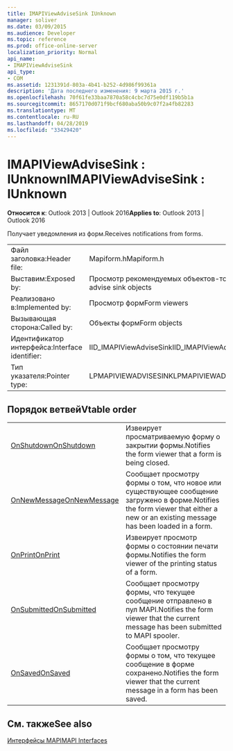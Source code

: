 ```yaml
---
title: IMAPIViewAdviseSink IUnknown
manager: soliver
ms.date: 03/09/2015
ms.audience: Developer
ms.topic: reference
ms.prod: office-online-server
localization_priority: Normal
api_name:
- IMAPIViewAdviseSink
api_type:
- COM
ms.assetid: 1231391d-803a-4b41-b252-4d986f99361a
description: 'Дата последнего изменения: 9 марта 2015 г.'
ms.openlocfilehash: 70f61fe33baa7870a58c4cbc7d75e0df119b5b1a
ms.sourcegitcommit: 8657170d071f9bcf680aba50b9c07f2a4fb82283
ms.translationtype: MT
ms.contentlocale: ru-RU
ms.lasthandoff: 04/28/2019
ms.locfileid: "33429420"
---
```

# <a name="imapiviewadvisesink--iunknown"></a><span data-ttu-id="65e5f-103">IMAPIViewAdviseSink : IUnknown</span><span class="sxs-lookup"><span data-stu-id="65e5f-103">IMAPIViewAdviseSink : IUnknown</span></span>

  
  
<span data-ttu-id="65e5f-104">**Относится к**: Outlook 2013 | Outlook 2016</span><span class="sxs-lookup"><span data-stu-id="65e5f-104">**Applies to**: Outlook 2013 | Outlook 2016</span></span> 
  
<span data-ttu-id="65e5f-105">Получает уведомления из форм.</span><span class="sxs-lookup"><span data-stu-id="65e5f-105">Receives notifications from forms.</span></span> 
  
|||
|:-----|:-----|
|<span data-ttu-id="65e5f-106">Файл заголовка:</span><span class="sxs-lookup"><span data-stu-id="65e5f-106">Header file:</span></span>  <br/> |<span data-ttu-id="65e5f-107">Mapiform.h</span><span class="sxs-lookup"><span data-stu-id="65e5f-107">Mapiform.h</span></span>  <br/> |
|<span data-ttu-id="65e5f-108">Выставим:</span><span class="sxs-lookup"><span data-stu-id="65e5f-108">Exposed by:</span></span>  <br/> |<span data-ttu-id="65e5f-109">Просмотр рекомендуемых объектов-тонух</span><span class="sxs-lookup"><span data-stu-id="65e5f-109">View advise sink objects</span></span>  <br/> |
|<span data-ttu-id="65e5f-110">Реализовано в:</span><span class="sxs-lookup"><span data-stu-id="65e5f-110">Implemented by:</span></span>  <br/> |<span data-ttu-id="65e5f-111">Просмотр форм</span><span class="sxs-lookup"><span data-stu-id="65e5f-111">Form viewers</span></span>  <br/> |
|<span data-ttu-id="65e5f-112">Вызывающая сторона:</span><span class="sxs-lookup"><span data-stu-id="65e5f-112">Called by:</span></span>  <br/> |<span data-ttu-id="65e5f-113">Объекты форм</span><span class="sxs-lookup"><span data-stu-id="65e5f-113">Form objects</span></span>  <br/> |
|<span data-ttu-id="65e5f-114">Идентификатор интерфейса:</span><span class="sxs-lookup"><span data-stu-id="65e5f-114">Interface identifier:</span></span>  <br/> |<span data-ttu-id="65e5f-115">IID_IMAPIViewAdviseSink</span><span class="sxs-lookup"><span data-stu-id="65e5f-115">IID_IMAPIViewAdviseSink</span></span>  <br/> |
|<span data-ttu-id="65e5f-116">Тип указателя:</span><span class="sxs-lookup"><span data-stu-id="65e5f-116">Pointer type:</span></span>  <br/> |<span data-ttu-id="65e5f-117">LPMAPIVIEWADVISESINK</span><span class="sxs-lookup"><span data-stu-id="65e5f-117">LPMAPIVIEWADVISESINK</span></span>  <br/> |
   
## <a name="vtable-order"></a><span data-ttu-id="65e5f-118">Порядок ветвей</span><span class="sxs-lookup"><span data-stu-id="65e5f-118">Vtable order</span></span>

|||
|:-----|:-----|
|[<span data-ttu-id="65e5f-119">OnShutdown</span><span class="sxs-lookup"><span data-stu-id="65e5f-119">OnShutdown</span></span>](imapiviewadvisesink-onshutdown.md) <br/> |<span data-ttu-id="65e5f-120">Извеирует просматриваемую форму о закрытии формы.</span><span class="sxs-lookup"><span data-stu-id="65e5f-120">Notifies the form viewer that a form is being closed.</span></span>  <br/> |
|[<span data-ttu-id="65e5f-121">OnNewMessage</span><span class="sxs-lookup"><span data-stu-id="65e5f-121">OnNewMessage</span></span>](imapiviewadvisesink-onnewmessage.md) <br/> |<span data-ttu-id="65e5f-122">Сообщает просмотру формы о том, что новое или существующее сообщение загружено в форме.</span><span class="sxs-lookup"><span data-stu-id="65e5f-122">Notifies the form viewer that either a new or an existing message has been loaded in a form.</span></span>  <br/> |
|[<span data-ttu-id="65e5f-123">OnPrint</span><span class="sxs-lookup"><span data-stu-id="65e5f-123">OnPrint</span></span>](imapiviewadvisesink-onprint.md) <br/> |<span data-ttu-id="65e5f-124">Извеирует просмотр формы о состоянии печати формы.</span><span class="sxs-lookup"><span data-stu-id="65e5f-124">Notifies the form viewer of the printing status of a form.</span></span>  <br/> |
|[<span data-ttu-id="65e5f-125">OnSubmitted</span><span class="sxs-lookup"><span data-stu-id="65e5f-125">OnSubmitted</span></span>](imapiviewadvisesink-onsubmitted.md) <br/> |<span data-ttu-id="65e5f-126">Сообщает просмотру формы, что текущее сообщение отправлено в пул MAPI.</span><span class="sxs-lookup"><span data-stu-id="65e5f-126">Notifies the form viewer that the current message has been submitted to MAPI spooler.</span></span>  <br/> |
|[<span data-ttu-id="65e5f-127">OnSaved</span><span class="sxs-lookup"><span data-stu-id="65e5f-127">OnSaved</span></span>](imapiviewadvisesink-onsaved.md) <br/> |<span data-ttu-id="65e5f-128">Сообщает просмотру формы о том, что текущее сообщение в форме сохранено.</span><span class="sxs-lookup"><span data-stu-id="65e5f-128">Notifies the form viewer that the current message in a form has been saved.</span></span>  <br/> |
   
## <a name="see-also"></a><span data-ttu-id="65e5f-129">См. также</span><span class="sxs-lookup"><span data-stu-id="65e5f-129">See also</span></span>



[<span data-ttu-id="65e5f-130">Интерфейсы MAPI</span><span class="sxs-lookup"><span data-stu-id="65e5f-130">MAPI Interfaces</span></span>](mapi-interfaces.md)

